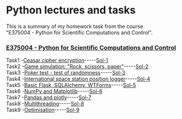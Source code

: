 # Python lectures and tasks  

This is a summary of my homework task from the course  
"E375004 - Python for Scientific Computations and Control".  

### [E375004 - Python for Scientific Computations and Control](course-E375004.md)  

Task1 -[Ceasar cipher encryption](HW1/EN_Ceasar_cipher_encryption.ipynb)-----[Sol-1](HW1/HW1.ipynb)   
Task2 -[Game simulation: "Rock, scissors, paper"](HW2/EN_game_simulation-rock_scissors_paper.ipynb)-----[Sol-2](HW2/HW2.ipynb)    
Task3 -[Poker test - test of randomness](HW3/EN_poker_test.ipynb)-----[Sol-3](HW3/HW3.ipynb)  
Task4 -[International space station position logger](HW4/EN_ISS_location_logger.ipynb)-----[Sol-4](HW4/HW4.ipynb)    
Task5 -[Basic Flask, SQLAlchemy, WTForms](HW5/flask.md)-----[Sol-5](HW5/HW5_files/HW5.ipynb)     
Task6 -[NumPy and Matplotlib](HW6/EN_numpy_state_space_model.ipynb)-----[Sol-6](HW6/HW6.ipynb)   
Task7 -[Pandas and plotly](HW7/EN_pandas_covid.ipynb)-----[Sol-7](HW7/HW7.ipynb)   
Task8 -[Multithreading](HW8/EN_threading.ipynb)-----[Sol-8](HW8/HW8.py)   
Task9 -[Optimisation](HW9/EN_cvxpy_factory.ipynb)-----[Sol-9](HW9/HW9.py)    
